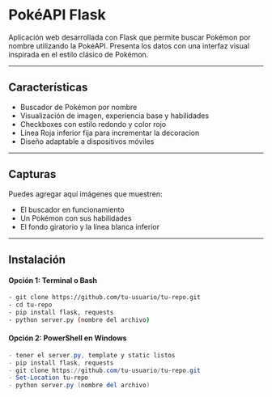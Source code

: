 # PokéAPI Flask

Aplicación web desarrollada con Flask que permite buscar Pokémon por nombre utilizando la PokéAPI. Presenta los datos con una interfaz visual inspirada en el estilo clásico de Pokémon.

---

## Características

- Buscador de Pokémon por nombre
- Visualización de imagen, experiencia base y habilidades
- Checkboxes con estilo redondo y color rojo
- Línea Roja inferior fija para incrementar la decoracion
- Diseño adaptable a dispositivos móviles

---

## Capturas

Puedes agregar aquí imágenes que muestren:

- El buscador en funcionamiento
- Un Pokémon con sus habilidades
- El fondo giratorio y la línea blanca inferior

---

## Instalación

#### Opción 1: Terminal o Bash

```bash
- git clone https://github.com/tu-usuario/tu-repo.git
- cd tu-repo
- pip install flask, requests
- python server.py (nombre del archivo)
```

#### Opción 2: PowerShell en Windows

```powershell
- tener el server.py, template y static listos
- pip install flask, requests
- git clone https://github.com/tu-usuario/tu-repo.git
- Set-Location tu-repo
- python server.py (nombre del archivo)

